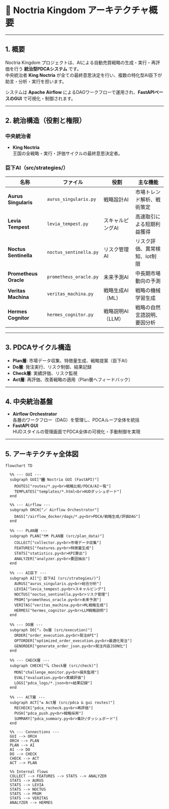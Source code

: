 # 🏰 Noctria Kingdom アーキテクチャ概要

---

## 1. 概要
Noctria Kingdom プロジェクトは、AIによる自動売買戦略の生成・実行・再評価を行う **統治型PDCAシステム** です。  
中央統治者 **King Noctria** が全ての最終意思決定を行い、複数の特化型AI臣下が助言・分析・実行を担います。

システムは **Apache Airflow** によるDAGワークフローで運用され、**FastAPIベースのGUI** で可視化・制御されます。

---

## 2. 統治構造（役割と権限）

### 中央統治者
- **King Noctria**  
  王国の全戦略・実行・評価サイクルの最終意思決定者。

### 臣下AI（src/strategies/）
| 名称 | ファイル | 役割 | 主な機能 |
|------|----------|------|----------|
| **Aurus Singularis** | `aurus_singularis.py` | 戦略設計AI | 市場トレンド解析、戦術策定 |
| **Levia Tempest** | `levia_tempest.py` | スキャルピングAI | 高速取引による短期利益獲得 |
| **Noctus Sentinella** | `noctus_sentinella.py` | リスク管理AI | リスク評価、異常検知、lot制限 |
| **Prometheus Oracle** | `prometheus_oracle.py` | 未来予測AI | 中長期市場動向の予測 |
| **Veritas Machina** | `veritas_machina.py` | 戦略生成AI（ML） | 戦略の機械学習生成 |
| **Hermes Cognitor** | `hermes_cognitor.py` | 戦略説明AI（LLM） | 戦略の自然言語説明、要因分析 |

---

## 3. PDCAサイクル構造

- **Plan層**: 市場データ収集、特徴量生成、戦略提案（臣下AI）
- **Do層**: 発注実行、リスク制御、結果記録
- **Check層**: 実績評価、リスク監視
- **Act層**: 再評価、改善戦略の適用（Plan層へフィードバック）

---

## 4. 中央統治基盤
- **Airflow Orchestrator**  
  各層のワークフロー（DAG）を管理し、PDCAループ全体を統括
- **FastAPI GUI**  
  HUDスタイルの管理画面でPDCA全体の可視化・手動制御を実現

---

## 5. アーキテクチャ全体図

```mermaid
flowchart TD

  %% --- GUI ---
  subgraph GUI["🎛️ Noctria GUI (FastAPI)"]
    ROUTES["routes/*.py<br>戦略比較/PDCA/AI一覧"]
    TEMPLATES["templates/*.html<br>HUDダッシュボード"]
  end

  %% --- Airflow ---
  subgraph ORCH["🪄 Airflow Orchestrator"]
    DAGS["/airflow_docker/dags/*.py<br>PDCA/戦略生成/評価DAG"]
  end

  %% --- PLAN層 ---
  subgraph PLAN["🗺️ PLAN層 (src/plan_data)"]
    COLLECT["collector.py<br>市場データ収集"]
    FEATURES["features.py<br>特徴量生成"]
    STATS["statistics.py<br>KPI算出"]
    ANALYZER["analyzer.py<br>要因抽出"]
  end

  %% --- AI臣下 ---
  subgraph AI["🤖 臣下AI (src/strategies/)"]
    AURUS["aurus_singularis.py<br>総合分析"]
    LEVIA["levia_tempest.py<br>スキャルピング"]
    NOCTUS["noctus_sentinella.py<br>リスク管理"]
    PROM["prometheus_oracle.py<br>未来予測"]
    VERITAS["veritas_machina.py<br>ML戦略生成"]
    HERMES["hermes_cognitor.py<br>LLM戦略説明"]
  end

  %% --- DO層 ---
  subgraph DO["⚔️ Do層 (src/execution)"]
    ORDER["order_execution.py<br>発注API"]
    OPTORDER["optimized_order_execution.py<br>最適化発注"]
    GENORDER["generate_order_json.py<br>発注内容JSON化"]
  end

  %% --- CHECK層 ---
  subgraph CHECK["🔍 Check層 (src/check)"]
    MON["challenge_monitor.py<br>損失監視"]
    EVAL["evaluation.py<br>実績評価"]
    LOGS["pdca_logs/*.json<br>結果記録"]
  end

  %% --- ACT層 ---
  subgraph ACT["♻️ Act層 (src/pdca & gui routes)"]
    RECHECK["pdca_recheck.py<br>再評価"]
    PUSH["pdca_push.py<br>戦略採用"]
    SUMMARY["pdca_summary.py<br>集計/ダッシュボード"]
  end

  %% --- Connections ---
  GUI --> ORCH
  ORCH --> PLAN
  PLAN --> AI
  AI --> DO
  DO --> CHECK
  CHECK --> ACT
  ACT --> PLAN

  %% Internal flows
  COLLECT --> FEATURES --> STATS --> ANALYZER
  STATS --> AURUS
  STATS --> LEVIA
  STATS --> NOCTUS
  STATS --> PROM
  STATS --> VERITAS
  ANALYZER --> HERMES

